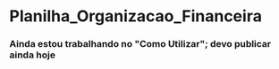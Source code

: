 # Planilha_Organizacao_Financeira
 ### Ainda estou trabalhando no "Como Utilizar"; devo publicar ainda hoje
